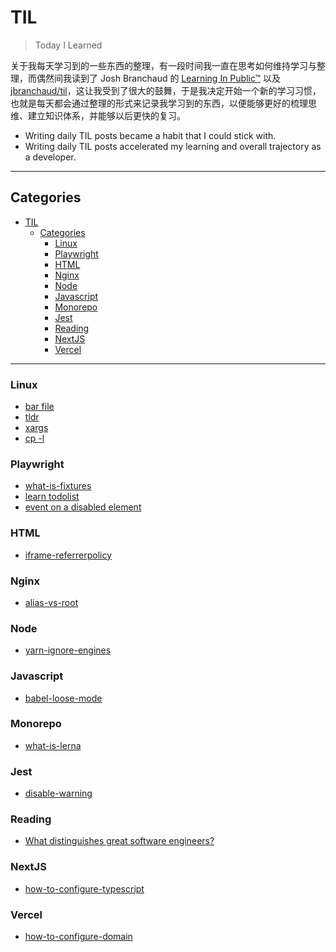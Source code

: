 # TIL

> Today I Learned

关于我每天学习到的一些东西的整理，有一段时间我一直在思考如何维持学习与整理，而偶然间我读到了 Josh Branchaud 的 [Learning In Public™](https://dev.to/jbranchaud/how-i-built-a-learning-machine-45k9) 以及 [jbranchaud/til](https://github.com/jbranchaud/til)，这让我受到了很大的鼓舞，于是我决定开始一个新的学习习惯，也就是每天都会通过整理的形式来记录我学习到的东西，以便能够更好的梳理思维、建立知识体系，并能够以后更快的复习。

- Writing daily TIL posts became a habit that I could stick with.
- Writing daily TIL posts accelerated my learning and overall trajectory as a developer.

---

## Categories

- [TIL](#til)
  - [Categories](#categories)
    - [Linux](#linux)
    - [Playwright](#playwright)
    - [HTML](#html)
    - [Nginx](#nginx)
    - [Node](#node)
    - [Javascript](#javascript)
    - [Monorepo](#monorepo)
    - [Jest](#jest)
    - [Reading](#reading)
    - [NextJS](#nextjs)
    - [Vercel](#vercel)

---

### Linux

- [bar file](linux/how-to-read-files-with-bat.md)
- [tldr](linux/tldr.md)
- [xargs](linux/xargs.md)
- [cp -l](linux/what-is-cp-l.md)

### Playwright

- [what-is-fixtures](playwright/what-is-fixtures.md)
- [learn todolist](playwright/learn-todolist.md)
- [event on a disabled element](playwright/event-on-a-disabled-element.md)

### HTML

- [iframe-referrerpolicy](html/iframe-referrerpolicy.md)

### Nginx

- [alias-vs-root](nginx/alias-vs-root.md)

### Node

- [yarn-ignore-engines](node/yarn-ignore-engines.md)

### Javascript

- [babel-loose-mode](javascript/babel-loose-mode.md)

### Monorepo

- [what-is-lerna](monorepo/what-is-lerna.md)

### Jest

- [disable-warning](jest/disable-warning.md)

### Reading

- [What distinguishes great software engineers?](reading/what-distinguishes-great-software-engineers.md)

### NextJS

- [how-to-configure-typescript](nextjs/how-to-configure-typescript.md)

### Vercel

- [how-to-configure-domain](vercel/how-to-configure-domain.md)
